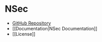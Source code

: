 # NSec

* [GitHub Repository](https://github.com/ektrah/nsec)
* [[Documentation|NSec Documentation]]
* [[License]]
